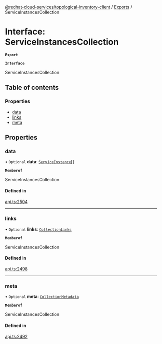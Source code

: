 [@redhat-cloud-services/topological-inventory-client](../README.md) / [Exports](../modules.md) / ServiceInstancesCollection

# Interface: ServiceInstancesCollection

**`Export`**

**`Interface`**

ServiceInstancesCollection

## Table of contents

### Properties

- [data](ServiceInstancesCollection.md#data)
- [links](ServiceInstancesCollection.md#links)
- [meta](ServiceInstancesCollection.md#meta)

## Properties

### data

• `Optional` **data**: [`ServiceInstance`](ServiceInstance.md)[]

**`Memberof`**

ServiceInstancesCollection

#### Defined in

[api.ts:2504](https://github.com/mkholjuraev/javascript-clients/blob/master/packages/topological-inventory/api.ts#L2504)

___

### links

• `Optional` **links**: [`CollectionLinks`](CollectionLinks.md)

**`Memberof`**

ServiceInstancesCollection

#### Defined in

[api.ts:2498](https://github.com/mkholjuraev/javascript-clients/blob/master/packages/topological-inventory/api.ts#L2498)

___

### meta

• `Optional` **meta**: [`CollectionMetadata`](CollectionMetadata.md)

**`Memberof`**

ServiceInstancesCollection

#### Defined in

[api.ts:2492](https://github.com/mkholjuraev/javascript-clients/blob/master/packages/topological-inventory/api.ts#L2492)
